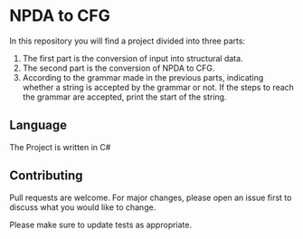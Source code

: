 # NPDA to CFG

In this repository you will find a project divided into three parts:
1) The first part is the conversion of input into structural data.
2) The second part is the conversion of NPDA to CFG.
3) According to the grammar made in the previous parts, indicating whether a string is accepted by the grammar or not. If the steps to reach the grammar are accepted, print the start of the string.

## Language
The Project is written in C#


## Contributing
Pull requests are welcome. For major changes, please open an issue first to discuss what you would like to change.

Please make sure to update tests as appropriate.

